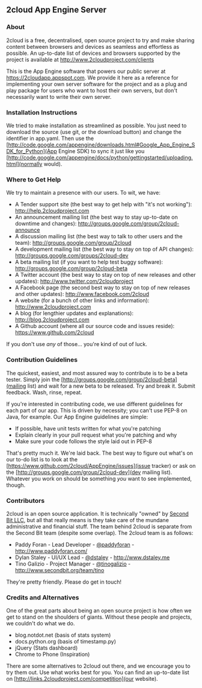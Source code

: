 ## 2cloud App Engine Server

### About

2cloud is a free, decentralised, open source project to try and make sharing 
content between browsers and devices as seamless and effortless as possible. An 
up-to-date list of devices and browsers supported by the project is available at 
http://www.2cloudproject.com/clients

This is the App Engine software that powers our public server at 
https://2cloudapp.appspot.com. We provide it here as a reference for implementing 
your own server software for the project and as a plug and play package for users 
who want to host their own servers, but don't necessarily want to write their own 
server.

### Installation Instructions

We tried to make installation as streamlined as possible. You just need to 
download the source (use git, or the download button) and change the identifier 
in app.yaml. Then use the 
[http://code.google.com/appengine/downloads.html#Google_App_Engine_SDK_for_Python](App 
Engine SDK) to sync it just like you 
[http://code.google.com/appengine/docs/python/gettingstarted/uploading.html](normally 
would).

### Where to Get Help

We try to maintain a presence with our users. To wit, we have:

* A Tender support site (the best way to get help with "it's not working"): http://help.2cloudproject.com
* An announcement mailing list (the best way to stay up-to-date on downtime and changes): http://groups.google.com/group/2cloud-announce
* A discussion mailing list (the best way to talk to other users and the team): http://groups.google.com/group/2cloud
* A development mailing list (the best way to stay on top of API changes): http://groups.google.com/groups/2cloud-dev
* A beta mailing list (if you want to help test buggy software): http://groups.google.com/group/2cloud-beta
* A Twitter account (the best way to stay on top of new releases and other updates): http://www.twitter.com/2cloudproject
* A Facebook page (the second best way to stay on top of new releases and other updates): http://www.facebook.com/2cloud
* A website (for a bunch of other links and information): http://www.2cloudproject.com
* A blog (for lengthier updates and explanations): http://blog.2cloudproject.com
* A Github account (where all our source code and issues reside): https://www.github.com/2cloud

If you don't use _any_ of those... you're kind of out of luck.

### Contribution Guidelines

The quickest, easiest, and most assured way to contribute is to be a beta tester.
Simply join the [http://groups.google.com/group/2cloud-beta](mailing list) and 
wait for a new beta to be released. Try and break it. Submit feedback. Wash, 
rinse, repeat.

If you're interested in contributing code, we use different guidelines for each 
part of our app. This is driven by necessity; you can't use PEP-8 on Java, for 
example. Our App Engine guidelines are simple:

* If possible, have unit tests written for what you're patching
* Explain clearly in your pull request what you're patching and why
* Make sure your code follows the style laid out in PEP-8

That's pretty much it. We're laid back. The best way to figure out what's on our 
to-do list is to look at the [https://www.github.com/2cloud/AppEngine/issues](issue 
tracker) or ask on the [http://groups.google.com/group/2cloud-dev](dev mailing list). 
Whatever you work on should be something _you_ want to see implemented, though.

### Contributors

2cloud is an open source application. It is technically "owned" by [Second Bit LLC](http://www.secondbit.org), 
but all that really means is they take care of the mundane administrative and 
financial stuff. The team behind 2cloud is separate from the Second Bit team 
(despite some overlap). The 2cloud team is as follows:

* Paddy Foran - Lead Developer - [@paddyforan](http://www.twitter.com/paddyforan) - http://www.paddyforan.com/
* Dylan Staley - UI/UX Lead - [@dstaley](http://www.twitter.com/dstaley) - http://www.dstaley.me
* Tino Galizio - Project Manager - [@tinogalizio](http://www.twitter.com/tinogalizio) - http://www.secondbit.org/team/tino

They're pretty friendly. Please do get in touch!

### Credits and Alternatives

One of the great parts about being an open source project is how often we get to 
stand on the shoulders of giants. Without these people and projects, we couldn't 
do what we do.

* blog.notdot.net (basis of stats system)
* docs.python.org (basis of timestamp.py)
* jQuery (Stats dashboard)
* Chrome to Phone (Inspiration)

There are some alternatives to 2cloud out there, and we encourage you to try them 
out. Use what works best for you. You can find an up-to-date list on 
[http://links.2cloudproject.com/competition](our website).
